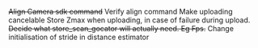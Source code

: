 ~~Align Camera sdk command~~
Verify align command
Make uploading cancelable
Store Zmax when uploading, in case of failure during upload.
~~Decide what store_scan_gocator will actually need. Eg Fps.~~
Change initialisation of stride in distance estimator
